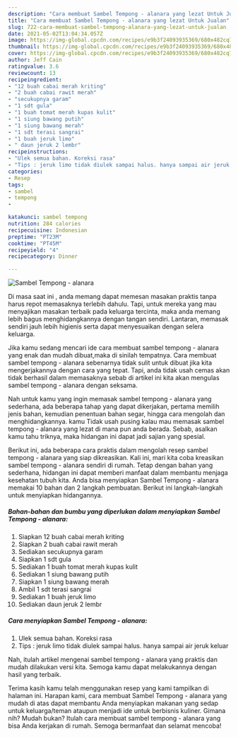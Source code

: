 ```yaml
---
description: "Cara membuat Sambel Tempong - alanara yang lezat Untuk Jualan"
title: "Cara membuat Sambel Tempong - alanara yang lezat Untuk Jualan"
slug: 722-cara-membuat-sambel-tempong-alanara-yang-lezat-untuk-jualan
date: 2021-05-02T13:04:34.057Z
image: https://img-global.cpcdn.com/recipes/e9b3f24093935369/680x482cq70/sambel-tempong-alanara-foto-resep-utama.jpg
thumbnail: https://img-global.cpcdn.com/recipes/e9b3f24093935369/680x482cq70/sambel-tempong-alanara-foto-resep-utama.jpg
cover: https://img-global.cpcdn.com/recipes/e9b3f24093935369/680x482cq70/sambel-tempong-alanara-foto-resep-utama.jpg
author: Jeff Cain
ratingvalue: 3.6
reviewcount: 13
recipeingredient:
- "12 buah cabai merah kriting"
- "2 buah cabai rawit merah"
- "secukupnya garam"
- "1 sdt gula"
- "1 buah tomat merah kupas kulit"
- "1 siung bawang putih"
- "1 siung bawang merah"
- "1 sdt terasi sangrai"
- "1 buah jeruk limo"
- " daun jeruk 2 lembr"
recipeinstructions:
- "Ulek semua bahan. Koreksi rasa"
- "Tips : jeruk limo tidak diulek sampai halus. hanya sampai air jeruk keluar"
categories:
- Resep
tags:
- sambel
- tempong
- 

katakunci: sambel tempong  
nutrition: 284 calories
recipecuisine: Indonesian
preptime: "PT23M"
cooktime: "PT45M"
recipeyield: "4"
recipecategory: Dinner

---
```



![Sambel Tempong - alanara](https://img-global.cpcdn.com/recipes/e9b3f24093935369/680x482cq70/sambel-tempong-alanara-foto-resep-utama.jpg)

Di masa  saat ini , anda memang dapat memesan masakan praktis tanpa harus repot memasaknya terlebih dahulu. Tapi, untuk mereka yang mau menyajikan masakan terbaik pada keluarga tercinta, maka anda memang lebih bagus menghidangkannya dengan tangan sendiri. Lantaran, memasak sendiri jauh lebih higienis serta dapat menyesuaikan dengan selera keluarga.

Jika kamu sedang mencari ide cara membuat sambel tempong - alanara yang enak dan mudah dibuat,maka di sinilah tempatnya. Cara membuat sambel tempong - alanara  sebenarnya tidak sulit untuk dibuat jika kita mengerjakannya dengan cara yang tepat. Tapi, anda tidak usah cemas akan tidak berhasil dalam memasaknya 
sebab di artikel ini kita akan mengulas sambel tempong - alanara dengan seksama.  



Nah untuk kamu yang ingin memasak sambel tempong - alanara yang sederhana, ada beberapa tahap yang dapat dikerjakan, pertama memilih jenis bahan, kemudian penentuan bahan segar, hingga cara mengolah dan menghidangkannya. kamu Tidak usah pusing kalau mau memasak sambel tempong - alanara yang lezat di mana pun anda berada. Sebab, asalkan kamu  tahu triknya, maka hidangan ini dapat jadi sajian yang spesial.

Berikut ini, ada beberapa cara praktis  dalam mengolah resep sambel tempong - alanara yang siap dikreasikan. Kali ini, mari kita coba kreasikan sambel tempong - alanara sendiri di rumah. Tetap dengan bahan yang sederhana, hidangan ini dapat memberi manfaat dalam membantu menjaga kesehatan tubuh kita. Anda bisa menyiapkan Sambel Tempong - alanara memakai 10 bahan dan 2 langkah pembuatan. Berikut ini langkah-langkah untuk menyiapkan hidangannya.

<!--inarticleads1-->

##### Bahan-bahan dan bumbu yang diperlukan dalam menyiapkan Sambel Tempong - alanara:

1. Siapkan 12 buah cabai merah kriting
1. Siapkan 2 buah cabai rawit merah
1. Sediakan secukupnya garam
1. Siapkan 1 sdt gula
1. Sediakan 1 buah tomat merah kupas kulit
1. Sediakan 1 siung bawang putih
1. Siapkan 1 siung bawang merah
1. Ambil 1 sdt terasi sangrai
1. Sediakan 1 buah jeruk limo
1. Sediakan  daun jeruk 2 lembr




<!--inarticleads2-->

##### Cara menyiapkan Sambel Tempong - alanara:

1. Ulek semua bahan. Koreksi rasa
1. Tips : jeruk limo tidak diulek sampai halus. hanya sampai air jeruk keluar




Nah, itulah artikel mengenai  sambel tempong - alanara  yang praktis dan mudah dilakukan versi kita. Semoga kamu dapat melakukannya dengan hasil yang terbaik. 

Terima kasih kamu telah menggunakan resep yang kami tampilkan di halaman ini. Harapan kami, cara membuat  Sambel Tempong - alanara yang mudah di atas dapat membantu Anda menyiapkan makanan yang sedap untuk keluarga/teman ataupun menjadi ide untuk berbisnis kuliner. Gimana nih? Mudah bukan? Itulah cara membuat sambel tempong - alanara yang bisa Anda kerjakan di rumah. Semoga bermanfaat dan selamat mencoba!

